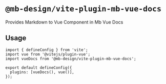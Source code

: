 # `@mb-design/vite-plugin-mb-vue-docs`

Provides Markdown to Vue Component in Mb Vue Docs

## Usage

```tsx
import { defineConfig } from 'vite';
import vue from '@vitejs/plugin-vue';
import vueDocs from '@mb-design/vite-plugin-mb-vue-docs';

export default defineConfig({
  plugins: [vueDocs(), vue()],
});
```
